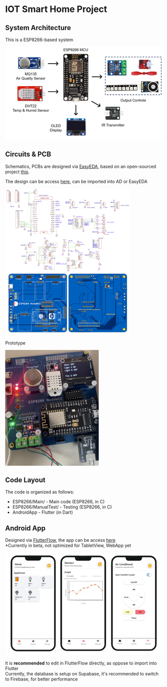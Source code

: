 # IOT Smart Home Project
 
## System Architecture
This is a ESP8266-based system

<div style="vertical-align:middle"><img src="images/Diagram.png" alt="Dataset" width="550px" text-align="center">
</div>

## Circuits & PCB
Schematics, PCBs are designed via [EasyEDA](https://pro.easyeda.com/editor), based on an open-sourced project [this](https://oshwhub.com/zijunchen/esp8266-extension_copy_copy_copy_copy_copy_copy_copy_copy).

The design can be access [here](Altium_NewProject_Schematic_PCB.zip), can be imported into AD or EasyEDA

<div style="vertical-align:middle"><img src="images/Schematic.png" alt="Dataset" width="400px" text-align="center">
</div>

<div style="vertical-align:middle"><img src="images/PCB.png" alt="Dataset" width="400px" text-align="center">
</div>

Prototype
<div style="vertical-align:middle"><img src="images/Prototype.png" alt="Dataset" width="300px" text-align="center">
</div>

## Code Layout
The code is organized as follows:
- ESP8266/Main/ - Main code (ESP8266, in C)
- ESP8266/ManualTest/ - Testing (ESP8266, in C)
- AndroidApp - Flutter (in Dart)

## Android App
Designed via [FlutterFlow](https://www.flutterflow.io/), the app can be access [here](https://app.flutterflow.io/project/hotel-app-eamssf)  
*Currently in beta, not optimized for TabletView, WebApp yet
<div style="vertical-align:middle"><img src="images/AppDesign.png" alt="Dataset" width="550px" text-align="center">
</div>

It is **recommended** to edit in FlutterFlow directly, as oppose to import into Flutter  
Currently, the database is setup on Supabase, it's recommended to switch to Firebase, for better performance
